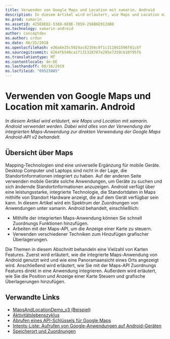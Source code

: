 ```yaml
---
title: Verwenden von Google Maps und Location mit xamarin. Android
description: In diesem Artikel wird erläutert, wie Maps und Location mit xamarin. Android verwendet werden. Dabei wird alles von der Verwendung der integrierten Maps-Anwendung zur direkten Verwendung der Google Maps Android-API v2 behandelt.
ms.prod: xamarin
ms.assetid: 425E0ED2-5380-6EBE-7059-256B6E9128B8
ms.technology: xamarin-android
author: conceptdev
ms.author: crdun
ms.date: 06/25/2018
ms.openlocfilehash: e36a8e25c5924ac82356c0f1c3110d1596f81cbf
ms.sourcegitcommit: 6264fb540ca1f131328707e295e7259cb10f95fb
ms.translationtype: MT
ms.contentlocale: de-DE
ms.lasthandoff: 08/16/2019
ms.locfileid: "69523885"
---
```

# <a name="how-to-use-google-maps-and-location-with-xamarinandroid"></a>Verwenden von Google Maps und Location mit xamarin. Android

_In diesem Artikel wird erläutert, wie Maps und Location mit xamarin. Android verwendet werden. Dabei wird alles von der Verwendung der integrierten Maps-Anwendung zur direkten Verwendung der Google Maps Android-API v2 behandelt._

## <a name="maps-overview"></a>Übersicht über Maps

Mapping-Technologien sind eine universelle Ergänzung für mobile Geräte. Desktop Computer und Laptops sind nicht in der Lage, die Standortinformationen integriert zu haben. Auf der anderen Seite verwenden mobile Geräte solche Anwendungen, um Geräte zu suchen und sich ändernde Standortinformationen anzuzeigen. Android verfügt über eine leistungsstarke, integrierte Technologie, die Standortdaten in Maps mithilfe von Standort Hardware anzeigt, die auf dem Gerät verfügbar sein kann. In diesem Artikel wird ein Spektrum der Zuordnungen von Anwendungen unter xamarin. Android behandelt, einschließlich: 

- Mithilfe der integrierten Maps-Anwendung können Sie schnell Zuordnungs Funktionen hinzufügen.
- Arbeiten mit der Maps-API, um die Anzeige einer Karte zu steuern.
- Verwenden verschiedener Techniken zum Hinzufügen grafischer Überlagerungen.

Die Themen in diesem Abschnitt behandeln eine Vielzahl von Karten Features.
Zuerst wird erläutert, wie die integrierte Maps-Anwendung von Android genutzt wird und wie eine Panoramaansicht eines Orts angezeigt wird. Anschließend wird erläutert, wie Sie mit der Maps-API Zuordnungs Features direkt in eine Anwendung integrieren. Außerdem wird erläutert, wie Sie die Position und Anzeige einer Karte Steuern und grafische Überlagerungen hinzufügen.


## <a name="related-links"></a>Verwandte Links

- [MapsAndLocationDemo_v3 (Beispiel)](https://docs.microsoft.com/samples/xamarin/monodroid-samples/mapsandlocationdemo-v3)
- [Aktivitätslebenszyklus](~/android/app-fundamentals/activity-lifecycle/index.md)
- [Abrufen eines API-Schlüssels für Google Maps](~/android/platform/maps-and-location/maps/obtaining-a-google-maps-api-key.md)
- [Intents-Liste: Aufrufen von Google-Anwendungen auf Android-Geräten](https://developer.android.com/guide/appendix/g-app-intents.html)
- [Speicherort und Zuordnungen](https://developer.android.com/guide/topics/location/index.html)

